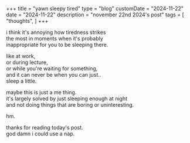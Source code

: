 +++
title = "yawn sleepy tired"
type = "blog"
customDate = "2024-11-22"
date = "2024-11-22"
description = "november 22nd 2024's post"
tags = [
    "thoughts",
]
+++

i think it's annoying how tiredness strikes\
the most in moments when it's probably\
inappropriate for you to be sleeping there.

like at work,\
or during lecture,\
or while you're waiting for something,\
and it can never be when you can just..\
sleep a little.

maybe this is just a me thing.\
it's largely solved by just sleeping enough at night\
and not doing things that are boring or uninteresting.

hm.

thanks for reading today's post.\
god damn i could use a nap.
